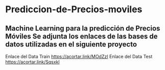# Prediccion-de-Precios-moviles
Machine Learning para la predicción de Precios Móviles
Se adjunta los enlaces de las bases de datos utilizadas en el siguiente proyecto 
-----------------------------------------------------------------
Enlace del Data Train https://acortar.link/MOdZzI
Enlace del Data Test https://acortar.link/Sqsxkl
